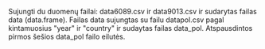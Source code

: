 Sujungti du duomenų failai: data6089.csv ir data9013.csv ir sudarytas failas data (data.frame). 
Failas data sujungtas su failu datapol.csv pagal kintamuosius "year" ir "country" ir sudaytas failas data_pol.
Atspausdintos pirmos šešios data_pol failo eilutės.
